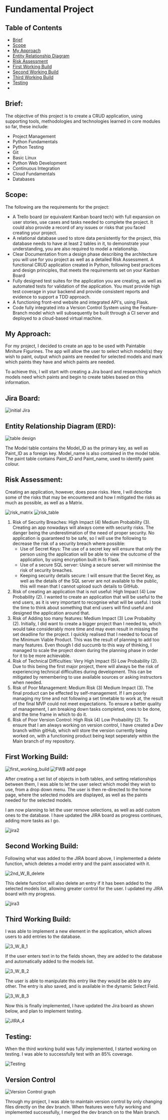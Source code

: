 # Fundamental Project

## Table of Contents

 - [Brief](https://github.com/TSamson-QA/Fundamental_Project/blob/main/README.md#brief)
 - [Scope](https://github.com/TSamson-QA/Fundamental_Project#scope)
 - [My Approach](https://github.com/TSamson-QA/Fundamental_Project#my-approach)
 - [Entity Relationship Diagram](https://github.com/TSamson-QA/Fundamental_Project#entity-relationship-diagram-erd)
 - [Risk Assessment](https://github.com/TSamson-QA/Fundamental_Project#risk-assessment)
 - [First Working Build](https://github.com/TSamson-QA/Fundamental_Project/blob/main/README.md#first-working-build)
 - [Second Working Build](https://github.com/TSamson-QA/Fundamental_Project/blob/main/README.md#second-working-build)
 - [Third Working Build](https://github.com/TSamson-QA/Fundamental_Project/blob/main/README.md#third-working-build)
 - [Testing](https://github.com/TSamson-QA/Fundamental_Project#testing)
 - 


## Brief:

The objective of this project is to create a CRUD application, using supporting tools, methodologies and technologies 
learned in core modules so far, these include:
- Project Management
- Python Fundamentals
- Python Testing
- Git
- Basic Linux
- Python Web Development
- Continuous Integration
- Cloud Fundamentals
- Databases

## Scope:

The following are the requirements for the project:
 - A Trello board (or equivalent Kanban board tech) with full expansion
on user stories, use cases and tasks needed to complete the project.
It could also provide a record of any issues or risks that you faced
creating your project.
 - A relational database used to store data persistently for the
project, this database needs to have at least 2 tables in it, to
demonstrate your understanding, you are also required to model a
relationship.
 - Clear Documentation from a design phase describing the architecture
you will use for you project as well as a detailed Risk Assessment.
A functional CRUD application created in Python, following best
practices and design principles, that meets the requirements set on
your Kanban Board
 - Fully designed test suites for the application you are creating, as
well as automated tests for validation of the application. You must
provide high test coverage in your backend and provide consistent
reports and evidence to support a TDD approach.
 - A functioning front-end website and integrated API's, using Flask.
 - Code fully integrated into a Version Control System using the
Feature-Branch model which will subsequently be built through a CI
server and deployed to a cloud-based virtual machine.

## My Approach:

For my project, I decided to create an app to be used with Paintable Miniture Figurines. The app will allow the user to select
which model(s) they wish to paint, output which paints are needed for selected models and mark which paints they have and which
paints are needed.

To achieve this, I will start with creating a Jira board and researching which models need which paints and begin to create tables based on this information.

## Jira Board:






![initial Jira](https://github.com/TSamson-QA/Fundamental_Project/blob/main/images/jira_1PNG.PNG)


## Entity Relationship Diagram (ERD):






![table design](https://github.com/TSamson-QA/Fundamental_Project/blob/main/images/ERD.PNG)

The Model table contains the Model_ID as the primary key, as well as Paint_ID as a foreign key. Model_name is also contained in the model table. The paint table contains Paint_ID and Paint_name, used to identify paint colour.

## Risk Assessment:

Creating an application, however, does pose risks. Here, I will describe some of the risks that may be encountered and how I mitigated the risks as much as possible, as well as a Matrix.





![risk_matrix](https://github.com/TSamson-QA/Fundamental_Project/blob/main/images/Risk_Assess_Matrix.PNG)
![risk_table](https://github.com/TSamson-QA/Fundamental_Project/blob/main/images/Risk_Assess_table.PNG)

1. Risk of Security Breaches: High Impact (4) Medium Probability (3).
   Creating an app nowadays will always come with security risks. The danger being the underestimation of the need of proper security. No application is guaranteed to be safe,
   so I will use the following to decrease the risk of a security breach where possible:
   - Use of Secret Keys: The use of a secret key will ensure that only the person using the application will be able to view the outcome of the application, by using encryption
     built in to Flask.
   - Use of a secure SQL server: Using a secure server will minimise the risk of security breaches.
   - Keeping security details secure: I will ensure that the Secret Key, as well as the details of the SQL server are not available to the public, this will mean that I cannot upload such details to GitHub.
2. Risk of creating an application that is not useful: High Impact (4) Low Probability (2).
   I wanted to create an application that will be useful to the end users, as it is very important to recognise what will be useful. I took the time to think about something
   that end users will find useful and designed the application around that.
3. Risk of Adding too many features: Medium Impact (3) Low Probabilty (2).
   Initially, I did want to create a bigger project than I needed to, which would take considerably more time and may even result in missing the set deadline for the project. I quickly realised that I needed to focus of the Minimum Viable Product.
   This was the result of planning to add too many features. Even though I did succumb to this way of thinking, I managed to scale the project down during the planning phase in
   order for it to be more achievable.
4. Risk of Technical Difficulties: Very High Impact (5) Low Probability (2).
   Due to this being the first major project, there will always be the risk of experiencing technical difficulties during development.      This can be mitigated by remembering to use available sources or asking instructors when needed.
5. Risk of Poor Management: Medium Risk (3) Medium Impact (3).
   The final product can be effected by self-management. If I am poorly managing my time and not following a set timetable to work at, the result of the final MVP could not meet expectations. To ensure a better quality of management, I am breaking down tasks completed, ones to be done, and the time frame in which to do it.
6. Risk of Poor Version Control: High Risk (4) Low Probability (2).
   To ensure that I am always working on version control, I have created a Dev branch within gitHub, which will store the version currently being worked on, with a functioning product being kept seperately within the Main branch of my repository. 


## First Working Build:

![first_working_build](https://github.com/TSamson-QA/Fundamental_Project/blob/main/images/1ST_W_B.PNG)
![FWB add page](https://github.com/TSamson-QA/Fundamental_Project/blob/main/images/1ST_W_B_addpage.PNG)


After creating a set list of objects in both tables, and setting relationships between them, I was able to let the user select which model they wish to use, from a drop down menu. The user is then re-directed to the home page, where the selected models are displayed, as well as the paints needed for the selected models.

I am now planning to let the user remove selections, as well as add custom ones to the database.
I have updated the JIRA board as progress continues, adding more tasks as I go.



![jira2](https://github.com/TSamson-QA/Fundamental_Project/blob/main/images/jira_2.PNG)


## Second Working Build:

Following what was added to the JIRA board above, I implemented a delete function, which deletes a model entry and the paint associated with it. 



![2nd_W_B_delete](https://github.com/TSamson-QA/Fundamental_Project/blob/main/images/2nd_W_B_delete.png)

This delete function will also delete an entry if it has been added to the selected models list, allowing greater control for the user. I updated my JIRA board with my progress.



![jira3](https://github.com/TSamson-QA/Fundamental_Project/blob/main/images/jira_3.PNG)


## Third Working Build:

I was able to implement a new element in the application, which allows users to add entries to the database. 


![3_W_B_1](https://github.com/TSamson-QA/Fundamental_Project/blob/main/images/3rd_W_B_1.PNG)

If the user enters text in to the fields shown, they are added to the database and automatically added to the models list.

![3_W_B_2](https://github.com/TSamson-QA/Fundamental_Project/blob/main/images/3rd_W_B_3.PNG)

The user is able to manipulate this entry like they would be able to any other. The entry is also saved, and is available in the dynamic Select Field.

![3_W_B_3](https://github.com/TSamson-QA/Fundamental_Project/blob/main/images/3rd_W_B_4.PNG)


Now this is finally implemented, I have updated the Jira board as shown below, and plan to implement testing.

![JIRA_4](https://github.com/TSamson-QA/Fundamental_Project/blob/main/images/jira_4.PNG)

## Testing:

When the third working build was fully implemented, I started working on testing. I was able to successfully test with an 85% coverage. 

![Testing](https://github.com/TSamson-QA/Fundamental_Project/blob/main/images/testing.PNG)


## Version Control

![Version Control graph](https://github.com/TSamson-QA/Fundamental_Project/blob/main/images/version-control.PNG)

Through my project, I was able to maintain version control by only changing files directly on the dev branch. When features were fully working and implemented successfully, I merged the dev branch on to the Main branch. 

